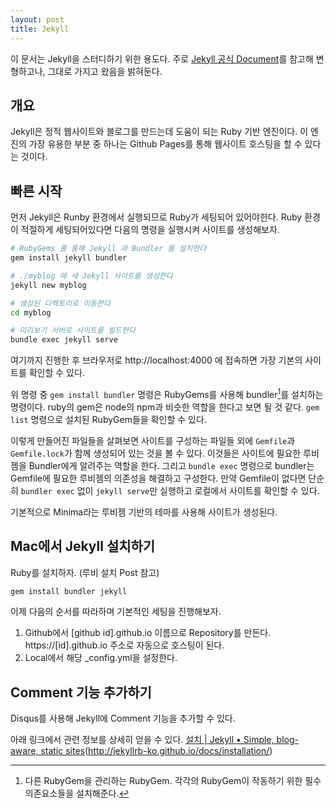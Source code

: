 ```yaml
---
layout: post
title: Jekyll 
---
```


이 문서는 Jekyll을 스터디하기 위한 용도다.
주로 [Jekyll 공식 Document](http://jekyllrb-ko.github.io/docs/home/)를 참고해 변형하고나, 그대로 가지고 왔음을 밝혀둔다. 

## 개요
Jekyll은 정적 웹사이트와 블로그를 만드는데 도움이 되는 Ruby 기반 엔진이다.
이 엔진의 가장 유용한 부분 중 하나는 Github Pages를 통해 웹사이트 호스팅을 할 수 있다는 것이다.
 
## 빠른 시작
먼저 Jekyll은 Runby 환경에서 실행되므로 Ruby가 세팅되어 있어야한다.
Ruby 환경이 적절하게 세팅되어있다면 다음의 명령을 실행시켜 사이트를 생성해보자. 
```bash
# RubyGems 를 통해 Jekyll 과 Bundler 를 설치한다
gem install jekyll bundler

# ./myblog 에 새 Jekyll 사이트를 생성한다
jekyll new myblog

# 생성된 디렉토리로 이동한다
cd myblog

# 미리보기 서버로 사이트를 빌드한다
bundle exec jekyll serve
```

여기까지 진행한 후 브라우저로 http://localhost:4000 에 접속하면 가장 기본의 사이트를 확인할 수 있다. 

위 명령 중 `gem install bundler` 명령은 RubyGems를 사용해 bundler[^1]를 설치하는 명령이다. ruby의 gem은 node의 npm과 비슷한 역할을 한다고 보면 될 것 같다. `gem list` 명령으로 설치된 RubyGem들을 확인할 수 있다. 

이렇게 만들어진 파일들을 살펴보면 사이트를 구성하는 파일들 외에 `Gemfile`과 `Gemfile.lock`가 함께 생성되어 있는 것을 볼 수 있다. 이것들은 사이트에 필요한 루비 젬을 Bundler에게 알려주는 역할을 한다. 그리고 `bundle exec` 명령으로 bundler는 Gemfile에 필요한 루비젬의 의존성을 해결하고 구성한다. 만약 Gemfile이 없다면 단순히 `bundler exec` 없이 `jekyll serve`만 실행하고 로컬에서 사이트를 확인할 수 있다.

기본적으로 Minima라는 루비젬 기반의 테마를 사용해 사이트가 생성된다.

## Mac에서 Jekyll 설치하기
Ruby를 설치하자. (루비 설치 Post 참고)

```bash
gem install bundler jekyll
```

이제 다음의 순서를 따라하며 기본적인 세팅을 진행해보자.
1. Github에서 [github id].github.io 이름으로 Repository를 만든다. https://[id].github.io 주소로 자동으로 호스팅이 된다.
2. Local에서 해당 \_config.yml을 설정한다.


## Comment 기능 추가하기
Disqus를 사용해 Jekyll에 Comment 기능을 추가할 수 있다.


아래 링크에서 관련 정보를 상세히 얻을 수 있다. 
[설치 | Jekyll • Simple, blog-aware, static sites](#)(http://jekyllrb-ko.github.io/docs/installation/)

[^1]:	다른 RubyGem을 관리하는 RubyGem. 각각의 RubyGem이 작동하기 위한 필수 의존요소들을 설치해준다.
